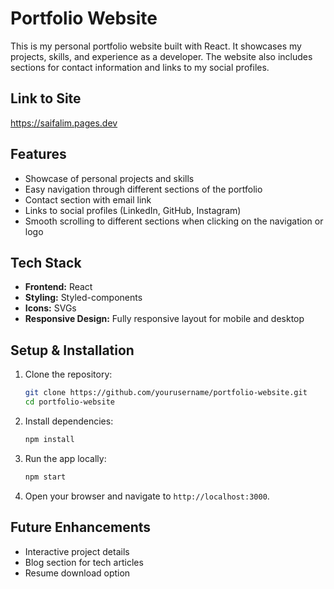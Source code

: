 # **Portfolio Website**

This is my personal portfolio website built with React. It showcases my projects, skills, and experience as a developer. The website also includes sections for contact information and links to my social profiles.

## Link to Site
https://saifalim.pages.dev

## **Features**  
* Showcase of personal projects and skills  
* Easy navigation through different sections of the portfolio  
* Contact section with email link  
* Links to social profiles (LinkedIn, GitHub, Instagram)  
* Smooth scrolling to different sections when clicking on the navigation or logo  

## **Tech Stack**  
- **Frontend:** React  
- **Styling:** Styled-components  
- **Icons:** SVGs  
- **Responsive Design:** Fully responsive layout for mobile and desktop  

## **Setup & Installation**  
1. Clone the repository:  
   ```sh
   git clone https://github.com/yourusername/portfolio-website.git
   cd portfolio-website
   ```
2. Install dependencies:  
   ```sh
   npm install
   ```
3. Run the app locally:  
   ```sh
   npm start
   ```

4. Open your browser and navigate to `http://localhost:3000`.

## **Future Enhancements**  
- Interactive project details  
- Blog section for tech articles  
- Resume download option
